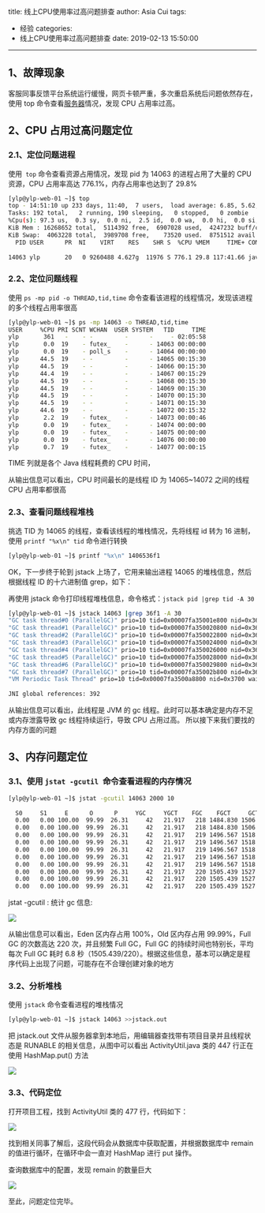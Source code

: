 title: 线上CPU使用率过高问题排查
author: Asia Cui
tags:
  - 经验
categories:
  - 线上CPU使用率过高问题排查
date: 2019-02-13 15:50:00
---
## 1、故障现象

客服同事反馈平台系统运行缓慢，网页卡顿严重，多次重启系统后问题依然存在，使用 top 命令查看[服务器](https://www.baidu.com/s?wd=%E6%9C%8D%E5%8A%A1%E5%99%A8&tn=24004469_oem_dg&rsv_dl=gh_pl_sl_csd)情况，发现 CPU 占用率过高。

## 2、CPU 占用过高问题定位

### 2.1、定位问题进程

使用` top` 命令查看资源占用情况，发现 pid 为 14063 的进程占用了大量的 CPU 资源，CPU 占用率高达 776.1%，内存占用率也达到了 29.8%

```bash
[ylp@ylp-web-01 ~]$ top
top - 14:51:10 up 233 days, 11:40,  7 users,  load average: 6.85, 5.62, 3.97
Tasks: 192 total,   2 running, 190 sleeping,   0 stopped,   0 zombie
%Cpu(s): 97.3 us,  0.3 sy,  0.0 ni,  2.5 id,  0.0 wa,  0.0 hi,  0.0 si,  0.0 st
KiB Mem : 16268652 total,  5114392 free,  6907028 used,  4247232 buff/cache
KiB Swap:  4063228 total,  3989708 free,    73520 used.  8751512 avail Mem 
  PID USER      PR  NI    VIRT    RES    SHR S  %CPU %MEM     TIME+ COMMAND                                                                                               
 
14063 ylp       20   0 9260488 4.627g  11976 S 776.1 29.8 117:41.66 java

```

### 2.2、定位问题线程

使用 `ps -mp pid -o THREAD,tid,time` 命令查看该进程的线程情况，发现该进程的多个线程占用率很高

```bash
[ylp@ylp-web-01 ~]$ ps -mp 14063 -o THREAD,tid,time
USER     %CPU PRI SCNT WCHAN  USER SYSTEM   TID     TIME
ylp       361   -    - -         -      -     - 02:05:58
ylp       0.0  19    - futex_    -      - 14063 00:00:00
ylp       0.0  19    - poll_s    -      - 14064 00:00:00
ylp      44.5  19    - -         -      - 14065 00:15:30
ylp      44.5  19    - -         -      - 14066 00:15:30
ylp      44.4  19    - -         -      - 14067 00:15:29
ylp      44.5  19    - -         -      - 14068 00:15:30
ylp      44.5  19    - -         -      - 14069 00:15:30
ylp      44.5  19    - -         -      - 14070 00:15:30
ylp      44.5  19    - -         -      - 14071 00:15:30
ylp      44.6  19    - -         -      - 14072 00:15:32
ylp       2.2  19    - futex_    -      - 14073 00:00:46
ylp       0.0  19    - futex_    -      - 14074 00:00:00
ylp       0.0  19    - futex_    -      - 14075 00:00:00
ylp       0.0  19    - futex_    -      - 14076 00:00:00
ylp       0.7  19    - futex_    -      - 14077 00:00:15
```

TIME 列就是各个 Java 线程耗费的 CPU 时间，

从输出信息可以看出，CPU 时间最长的是线程 ID 为 14065~14072 之间的线程 CPU 占用率都很高

### 2.3、查看问题线程堆栈

挑选 TID 为 14065 的线程，查看该线程的堆栈情况，先将线程 id 转为 16 进制，使用 `printf "%x\n" tid` 命令进行转换

```bash
[ylp@ylp-web-01 ~]$ printf "%x\n" 1406536f1
```

OK，下一步终于轮到 jstack 上场了，它用来输出进程 14065 的堆栈信息，然后根据线程 ID 的十六进制值 grep，如下：

再使用 jstack 命令打印线程堆栈信息，命令格式：`jstack pid |grep tid -A 30`

```bash
[ylp@ylp-web-01 ~]$ jstack 14063 |grep 36f1 -A 30
"GC task thread#0 (ParallelGC)" prio=10 tid=0x00007fa35001e800 nid=0x36f1 runnable 
"GC task thread#1 (ParallelGC)" prio=10 tid=0x00007fa350020800 nid=0x36f2 runnable 
"GC task thread#2 (ParallelGC)" prio=10 tid=0x00007fa350022800 nid=0x36f3 runnable 
"GC task thread#3 (ParallelGC)" prio=10 tid=0x00007fa350024000 nid=0x36f4 runnable 
"GC task thread#4 (ParallelGC)" prio=10 tid=0x00007fa350026000 nid=0x36f5 runnable 
"GC task thread#5 (ParallelGC)" prio=10 tid=0x00007fa350028000 nid=0x36f6 runnable 
"GC task thread#6 (ParallelGC)" prio=10 tid=0x00007fa350029800 nid=0x36f7 runnable 
"GC task thread#7 (ParallelGC)" prio=10 tid=0x00007fa35002b800 nid=0x36f8 runnable 
"VM Periodic Task Thread" prio=10 tid=0x00007fa3500a8800 nid=0x3700 waiting on condition 
 
JNI global references: 392

```

从输出信息可以看出，此线程是 JVM 的 gc 线程。此时可以基本确定是内存不足或内存泄露导致 gc 线程持续运行，导致 CPU 占用过高。
所以接下来我们要找的内存方面的问题

## 3、内存问题定位

### 3.1、使用 `jstat -gcutil `命令查看进程的内存情况

```bash
[ylp@ylp-web-01 ~]$ jstat -gcutil 14063 2000 10
 
  S0     S1     E      O      P     YGC     YGCT    FGC    FGCT     GCT   
  0.00   0.00 100.00  99.99  26.31     42   21.917   218 1484.830 1506.747
  0.00   0.00 100.00  99.99  26.31     42   21.917   218 1484.830 1506.747
  0.00   0.00 100.00  99.99  26.31     42   21.917   219 1496.567 1518.484
  0.00   0.00 100.00  99.99  26.31     42   21.917   219 1496.567 1518.484
  0.00   0.00 100.00  99.99  26.31     42   21.917   219 1496.567 1518.484
  0.00   0.00 100.00  99.99  26.31     42   21.917   219 1496.567 1518.484
  0.00   0.00 100.00  99.99  26.31     42   21.917   219 1496.567 1518.484
  0.00   0.00 100.00  99.99  26.31     42   21.917   220 1505.439 1527.355
  0.00   0.00 100.00  99.99  26.31     42   21.917   220 1505.439 1527.355
  0.00   0.00 100.00  99.99  26.31     42   21.917   220 1505.439 1527.355

```

jstat -gcutil <pid>: 统计 gc 信息:

![](/images/其它/20181027222436315.png)

从输出信息可以看出，Eden 区内存占用 100%，Old 区内存占用 99.99%，Full GC 的次数高达 220 次，并且频繁 Full GC，Full GC 的持续时间也特别长，平均每次 Full GC 耗时 6.8 秒（1505.439/220）。根据这些信息，基本可以确定是程序代码上出现了问题，可能存在不合理创建对象的地方

### 3.2、分析堆栈

使用 `jstack` 命令查看进程的堆栈情况

```bash
[ylp@ylp-web-01 ~]$ jstack 14063 >>jstack.out
```

把 jstack.out 文件从服务器拿到本地后，用编辑器查找带有项目目录并且线程状态是 RUNABLE 的相关信息，从图中可以看出 ActivityUtil.java 类的 447 行正在使用 HashMap.put() 方法

![](/images/其它/2591074-4e124f0397f14970.png)

### 3.3、代码定位

打开项目工程，找到 ActivityUtil 类的 477 行，代码如下：

![](/images/其它/2591074-c6cea99c8d1d7f85.png)

找到相关同事了解后，这段代码会从数据库中获取配置，并根据数据库中 remain 的值进行循环，在循环中会一直对 HashMap 进行 put 操作。

查询数据库中的配置，发现 remain 的数量巨大

![](/images/其它/2591074-df3d3331f85e6247.png)

至此，问题定位完毕。